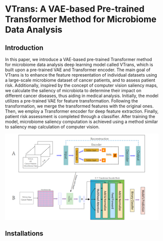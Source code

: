 # VTrans: A VAE-based Pre-trained Transformer Method for Microbiome Data Analysis

## Introduction
In this paper, we introduce a VAE-based pre-trained Transformer method for microbiome data analysis deep learning model called VTrans, which is built upon a pre-trained VAE and Transformer encoder. The main goal of VTrans is to enhance the feature representation of individual datasets using a large-scale microbiome dataset of cancer patients, and to assess patient risk. Additionally, inspired by the concept of computer vision saliency maps, we calculate the saliency of microbiota to determine their impact on different cancer diseases, thus aiding in medical analysis. Initially, the model utilizes a pre-trained VAE for feature transformation. Following the transformation, we merge the transformed features with the original ones. Then, we employ a Transformer encoder for deep feature extraction. Finally, patient risk assessment is completed through a classifier. After training the model, microbiome saliency computation is achieved using a method similar to saliency map calculation of computer vision.

![image](VTrans.png)

## Installations



## 
